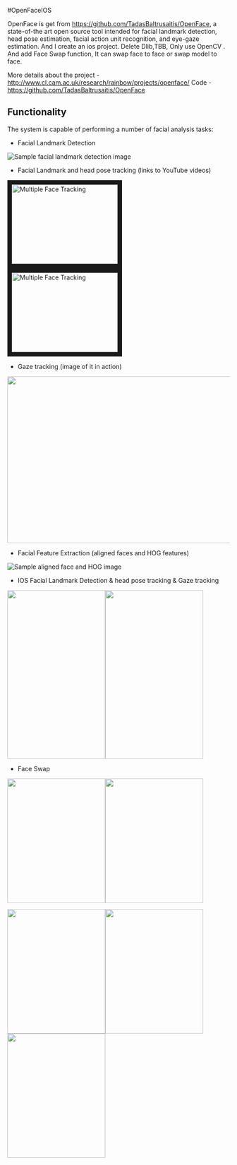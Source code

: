 #OpenFaceIOS

OpenFace is get from https://github.com/TadasBaltrusaitis/OpenFace, a state-of-the art open source tool intended for facial landmark detection, head pose estimation, facial action unit recognition, and eye-gaze estimation. And I create an ios project. Delete Dlib,TBB, Only use OpenCV . And add Face Swap function, It can swap face to face or swap model to face. 

More details about the project - http://www.cl.cam.ac.uk/research/rainbow/projects/openface/
Code - https://github.com/TadasBaltrusaitis/OpenFace

## Functionality

The system is capable of performing a number of facial analysis tasks:

- Facial Landmark Detection

![Sample facial landmark detection image](https://github.com/FaceAR/OpenFaceIOS/blob/master/imgs/multi_face_img.png)

- Facial Landmark and head pose tracking (links to YouTube videos)

<a href="https://www.youtube.com/watch?v=V7rV0uy7heQ" target="_blank"><img src="http://img.youtube.com/vi/V7rV0uy7heQ/0.jpg" alt="Multiple Face Tracking" width="240" height="180" border="10" /></a>
<a href="https://www.youtube.com/watch?v=vYOa8Pif5lY" target="_blank"><img src="http://img.youtube.com/vi/vYOa8Pif5lY/0.jpg" alt="Multiple Face Tracking" width="240" height="180" border="10" /></a>

- Gaze tracking (image of it in action)

<img src="https://github.com/FaceAR/OpenFaceIOS/blob/master/imgs/gaze_ex.png" height="378" width="567" >

- Facial Feature Extraction (aligned faces and HOG features)

![Sample aligned face and HOG image](https://github.com/FaceAR/OpenFaceIOS/blob/master/imgs/appearance.png)

- IOS Facial Landmark Detection & head pose tracking & Gaze tracking

<img src="https://github.com/FaceAR/OpenFaceIOS/blob/master/imgs/KeeganRen1.png" height="382" width="222" ><img src="https://github.com/FaceAR/OpenFaceIOS/blob/master/imgs/KeeganRen2.png" height="382" width="222" >

- Face Swap

<img src="https://github.com/FaceAR/OpenFaceIOS/blob/master/imgs/KeeganRen3.png" height="282" width="222" ><img src="https://github.com/FaceAR/OpenFaceIOS/blob/master/imgs/KeeganRen4.png" height="282" width="222" >


<img src="https://github.com/FaceAR/OpenFaceIOS/blob/master/imgs/KeeganRen5.png" height="282" width="222" ><img src="https://github.com/FaceAR/OpenFaceIOS/blob/master/imgs/KeeganRen6.png" height="282" width="222" ><img src="https://github.com/FaceAR/OpenFaceIOS/blob/master/imgs/KeeganRen7.png" height="282" width="222" >
